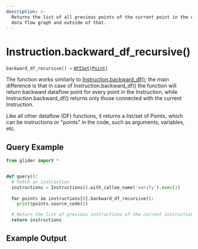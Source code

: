 ```yaml
---
description: >-
  Returns the list of all previous points of the current point in the current
  data flow graph and outside of that.
---
```


# Instruction.backward\_df\_recursive()

`backward_df_recursive() →` [`APISet`](../iterables/apiset.md)`[`[`Point`](../point/)`]`

The function works similarly to [Instruction.backward\_df()](instruction.backward_df.md); the main difference is that in case of Instruction.backward\_df() the function will return backward dataflow point for every point in the Instruction, while Instruction.backward\_df() returns only those connected with the current Instruction.&#x20;

Like all other dataflow (DF) functions, it returns a list/set of Points, which can be instructions or "points" in the code, such as arguments, variables, etc.

## Query Example

```python
from glider import *


def query():
  # Fetch an instruction
  instructions = Instructions().with_callee_name('verify').exec(1)
  
  for points in instructions[0].backward_df_recursive():
    print(points.source_code())

  # Return the list of previous instructions of the current instruction
  return instructions
```

## Example Output

<figure><img src="../../.gitbook/assets/Screenshot 2025-09-17 at 1.41.25 PM.png" alt=""><figcaption></figcaption></figure>
